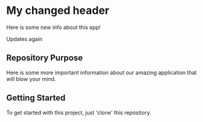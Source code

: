 # My changed header

Here is some new info about this app!

Updates again

## Repository Purpose

Here is some more important information about our amazing application that will blow your mind. 


## Getting Started

To get started with this project, just 'clone' this repository.
